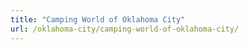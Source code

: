 ```yaml
---
title: "Camping World of Oklahoma City"
url: /oklahoma-city/camping-world-of-oklahoma-city/
---
```

